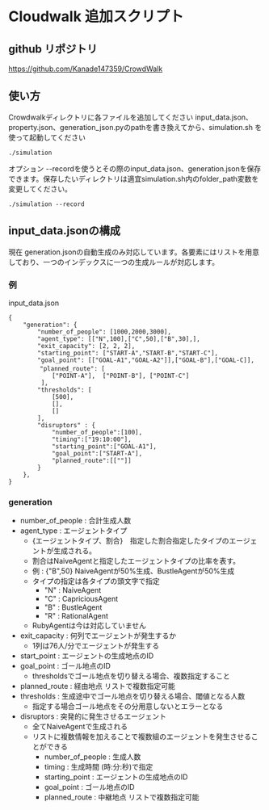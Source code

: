 # Cloudwalk 追加スクリプト

## github リポジトリ

https://github.com/Kanade147359/CrowdWalk

## 使い方

Crowdwalkディレクトリに各ファイルを追加してください
input_data.json、property.json、generation_json.pyのpathを書き換えてから、simulation.sh を使って起動してください

```
./simulation 
```

オプション --recordを使うとその際のinput_data.json、generation.jsonを保存できます。保存したいディレクトリは適宜simulation.sh内のfolder_path変数を変更してください。

```
./simulation --record
```

## input_data.jsonの構成

現在 generation.jsonの自動生成のみ対応しています。各要素にはリストを用意しており、一つのインデックスに一つの生成ルールが対応します。

### 例 

input_data.json

```
{
    "generation": {
        "number_of_people": [1000,2000,3000],
        "agent_type": [["N",100],["C",50],["B",30],],
        "exit_capacity": [2, 2, 2],
        "starting_point": ["START-A","START-B","START-C"],
        "goal_point": [["GOAL-A1","GOAL-A2"]],["GOAL-B"],["GOAL-C]],
    　   "planned_route": [
            ["POINT-A"],  ["POINT-B"], ["POINT-C"]
         ],
        "thresholds": [
            [500],
            [],
            []
        ],
        "disruptors" : {
            "number_of_people":[100],
            "timing":["19:10:00"],
            "starting_point":["GOAL-A1"],
            "goal_point":["START-A"],
            "planned_route":[[""]]
        }
    },
}

```

### generation

- number_of_people : 合計生成人数
- agent_type : エージェントタイプ
  - {エージェントタイプ、割合}　指定した割合指定したタイプのエージェントが生成される。
  - 割合はNaiveAgentと指定したエージェントタイプの比率を表す。
  - 例 : {"B",50} NaiveAgentが50%生成、BustleAgentが50%生成
  - タイプの指定は各タイプの頭文字で指定
    - "N" : NaiveAgent
    - "C" : CapriciousAgent
    - "B" : BustleAgent
    - "R" : RationalAgent
  - RubyAgentは今は対応していません
- exit_capacity : 何列でエージェントが発生するか
  - 1列は76人/分でエージェントが発生する
- start_point : エージェントの生成地点のID
- goal_point : ゴール地点のID
  - thresholdsでゴール地点を切り替える場合、複数指定すること
- planned_route : 経由地点 リストで複数指定可能
- thresholds : 生成途中でゴール地点を切り替える場合、閾値となる人数
  - 指定する場合ゴール地点をその分用意しないとエラーとなる
- disruptors : 突発的に発生させるエージェント
  - 全てNaiveAgentで生成される
  - リストに複数情報を加えることで複数組のエージェントを発生させることができる
    - number_of_people : 生成人数
    - timing : 生成時間 (時:分:秒)で指定
    - starting_point : エージェントの生成地点のID
    - goal_point : ゴール地点のID
    - planned_route : 中継地点 リストで複数指定可能
